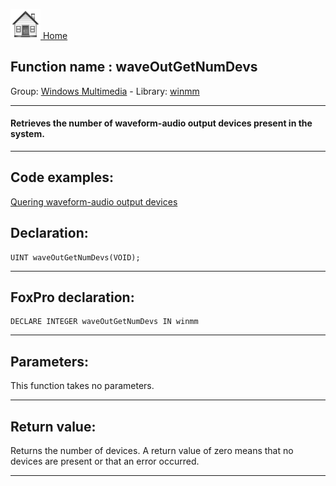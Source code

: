 [<img src="../../images/home.png"> Home ](https://github.com/VFPX/Win32API)  

## Function name : waveOutGetNumDevs
Group: [Windows Multimedia](../../functions_group.md#Windows_Multimedia)  -  Library: [winmm](../../../libraries.md#winmm)  
***  


#### Retrieves the number of waveform-audio output devices present in the system.
***  


## Code examples:
[Quering waveform-audio output devices](../../samples/sample_393.md)  

## Declaration:
```foxpro  
UINT waveOutGetNumDevs(VOID);  
```  
***  


## FoxPro declaration:
```foxpro  
DECLARE INTEGER waveOutGetNumDevs IN winmm  
```  
***  


## Parameters:
This function takes no parameters.  
***  


## Return value:
Returns the number of devices. A return value of zero means that no devices are present or that an error occurred.  
***  

